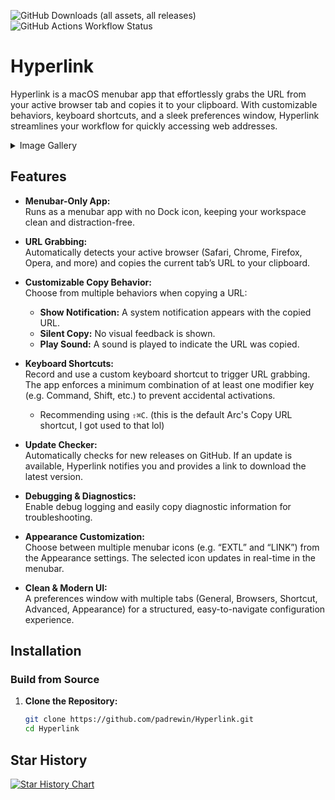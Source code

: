 ![GitHub Downloads (all assets, all releases)](https://img.shields.io/github/downloads/padrewin/Hyperlink/total?logo=files&logoColor=white&label=Downloads&color=green)
![GitHub Actions Workflow Status](https://img.shields.io/github/actions/workflow/status/padrewin/Hyperlink/xcode-build.yml?logo=GitHub&label=GitHub%20Build)

# Hyperlink

Hyperlink is a macOS menubar app that effortlessly grabs the URL from your active browser tab and copies it to your clipboard. With customizable behaviors, keyboard shortcuts, and a sleek preferences window, Hyperlink streamlines your workflow for quickly accessing web addresses.

<details>
  <summary>Image Gallery</summary>

https://github.com/user-attachments/assets/e94077d7-8b0b-453b-8c21-656d2c580738

![hyperlink-notification](https://github.com/user-attachments/assets/68e9ad31-927b-423e-af40-bbb2a6819dba)
![hyperlink-settings-light](https://github.com/user-attachments/assets/dd72d7c1-762e-4929-9ad4-632c3e616ddf)
![hyperlink-settings-dark](https://github.com/user-attachments/assets/8abe8387-ac98-4f58-8710-91c6a599f554)
![hyperlink-browsers](https://github.com/user-attachments/assets/75c34a64-05e0-48d2-97a1-a11eae489515)
</details>

## Features

- **Menubar-Only App:**  
  Runs as a menubar app with no Dock icon, keeping your workspace clean and distraction-free.

- **URL Grabbing:**  
  Automatically detects your active browser (Safari, Chrome, Firefox, Opera, and more) and copies the current tab’s URL to your clipboard.

- **Customizable Copy Behavior:**  
  Choose from multiple behaviors when copying a URL:
  - **Show Notification:** A system notification appears with the copied URL.
  - **Silent Copy:** No visual feedback is shown.
  - **Play Sound:** A sound is played to indicate the URL was copied.

- **Keyboard Shortcuts:**  
  Record and use a custom keyboard shortcut to trigger URL grabbing. The app enforces a minimum combination of at least one modifier key (e.g. Command, Shift, etc.) to prevent accidental activations.
  - Recommending using `⇧⌘C`. (this is the default Arc's Copy URL shortcut, I got used to that lol)

- **Update Checker:**  
  Automatically checks for new releases on GitHub. If an update is available, Hyperlink notifies you and provides a link to download the latest version.

- **Debugging & Diagnostics:**  
  Enable debug logging and easily copy diagnostic information for troubleshooting.

- **Appearance Customization:**  
  Choose between multiple menubar icons (e.g. “EXTL” and “LINK”) from the Appearance settings. The selected icon updates in real-time in the menubar.

- **Clean & Modern UI:**  
  A preferences window with multiple tabs (General, Browsers, Shortcut, Advanced, Appearance) for a structured, easy-to-navigate configuration experience.

## Installation

### Build from Source

1. **Clone the Repository:**

   ```bash
   git clone https://github.com/padrewin/Hyperlink.git
   cd Hyperlink

## Star History

<a href="https://www.star-history.com/#padrewin/Hyperlink&Date">
 <picture>
   <source media="(prefers-color-scheme: dark)" srcset="https://api.star-history.com/svg?repos=padrewin/Hyperlink&type=Date&theme=dark" />
   <source media="(prefers-color-scheme: light)" srcset="https://api.star-history.com/svg?repos=padrewin/Hyperlink&type=Date" />
   <img alt="Star History Chart" src="https://api.star-history.com/svg?repos=padrewin/Hyperlink&type=Date" />
 </picture>
</a>
